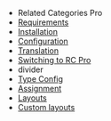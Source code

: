 - Related Categories Pro
- [Requirements](RelatedCategoriesPro/requirements.md)
- [Installation](RelatedCategoriesPro/installation.md) 
- [Configuration](RelatedCategoriesPro/configuration.md)
- [Translation](RelatedCategoriesPro/translation.md)
- [Switching to RC Pro](RelatedCategoriesPro/switching_to_pro.md)
- divider
- [Type Config](RelatedCategoriesPro/type_config.md)
- [Assignment](RelatedCategoriesPro/assignment.md)
- [Layouts](RelatedCategoriesPro/layouts.md)
- [Custom layouts](RelatedCategoriesPro/custom_layouts.md)
